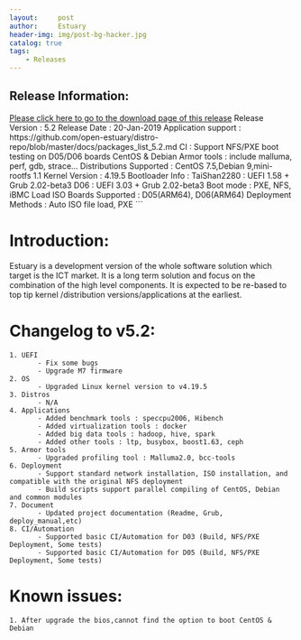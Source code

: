 ```yaml
---
layout:     post
author:     Estuary
header-img: img/post-bg-hacker.jpg
catalog: true
tags:
    - Releases
---
```

<h2><strong>Release Information:</strong></h2>
<a href="https://open-estuary.github.io/2015/11/16/binary-download/"target="_blank"><u>Please click here to go to the download 
page of this release</u></a>
Release Version         : 5.2
Release Date            : 20-Jan-2019
Application support     : https://github.com/open-estuary/distro-repo/blob/master/docs/packages_list_5.2.md
   CI                   : Support NFS/PXE boot testing on D05/D06 boards CentOS & Debian
   Armor tools          : include malluma, perf, gdb, strace... 
Distributions Supported : CentOS 7.5,Debian 9,mini-rootfs 1.1
Kernel Version          : 4.19.5
Bootloader Info         : 
   TaiShan2280          : UEFI 1.58 + Grub 2.02-beta3
   D06                  : UEFI 3.03 + Grub 2.02-beta3
Boot mode               : PXE, NFS, iBMC Load ISO
Boards Supported        : D05(ARM64), D06(ARM64)
Deployment Methods      : Auto ISO file load, PXE
```

# Introduction:

Estuary is a development version of the whole software solution which target is the ICT market. It is a long term solution and focus on the combination of the high level components. It is expected to be re-based to top tip kernel /distribution versions/applications at the earliest.

# Changelog to v5.2:

```
1. UEFI
       - Fix some bugs
       - Upgrade M7 firmware
2. OS
       - Upgraded Linux kernel version to v4.19.5
3. Distros
       - N/A
4. Applications
       - Added benchmark tools : speccpu2006, Hibench
       - Added virtualization tools : docker
       - Added big data tools : hadoop, hive, spark
       - Added other tools : ltp, busybox, boost1.63, ceph
5. Armor tools
       - Upgraded profiling tool : Malluma2.0, bcc-tools
6. Deployment
       - Support standard network installation, ISO installation, and compatible with the original NFS deployment
       - Build scripts support parallel compiling of CentOS, Debian and common modules
7. Document
       - Updated project documentation (Readme, Grub, deploy_manual,etc)
8. CI/Automation
       - Supported basic CI/Automation for D03 (Build, NFS/PXE Deployment, Some tests)
       - Supported basic CI/Automation for D05 (Build, NFS/PXE Deployment, Some tests)
```
# Known issues:

```
1. After upgrade the bios,cannot find the option to boot CentOS & Debian
```
